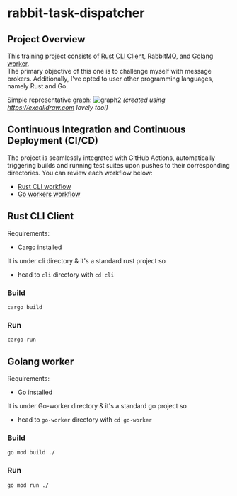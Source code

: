# rabbit-task-dispatcher

## Project Overview
This training project consists of [Rust CLI Client](https://github.com/wezik/rabbit-task-dispatcher/edit/main/README.md#rust-cli-client), RabbitMQ, and [Golang worker](https://github.com/wezik/rabbit-task-dispatcher/edit/main/README.md#golang-worker).  
The primary objective of this one is to challenge myself with message brokers. Additionally, I've opted to user other programming languages, namely Rust and Go.

Simple representative graph:
![graph2](https://github.com/wezik/rabbit-task-dispatcher/assets/68642257/4e10ccee-37fb-4a2c-b317-b78c5af1dc61)
*(created using https://excalidraw.com lovely tool)*

## Continuous Integration and Continuous Deployment (CI/CD)
The project is seamlessly integrated with GitHub Actions, automatically triggering builds and running test suites upon pushes to their corresponding directories. You can review each workflow below:
- [Rust CLI workflow](https://github.com/wezik/rabbit-task-dispatcher/actions/workflows/rust.yml)
- [Go workers workflow](https://github.com/wezik/rabbit-task-dispatcher/actions/workflows/go.yml)

## Rust CLI Client
Requirements:
- Cargo installed

It is under cli directory & it's a standard rust project so  
- head to `cli` directory with `cd cli`

### Build
```
cargo build
```
### Run
```
cargo run
```

## Golang worker
Requirements:
- Go installed
  
It is under Go-worker directory & it's a standard go project so
- head to `go-worker` directory with `cd go-worker`
### Build
```
go mod build ./
```
### Run
```
go mod run ./
```
  
